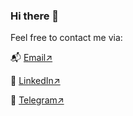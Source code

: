 ### Hi there 👋

Feel free to contact me via:

📬 [Email↗️](piotrwegrzyn@protonmail.com) 

👔 [LinkedIn↗️](https://linkedin.com/in/piotrjwegrzyn/) 

📰 [Telegram↗️](https://t.me/piotrjwegrzyn) 



<!--
**piotrjwegrzyn/piotrjwegrzyn** is a ✨ _special_ ✨ repository because its `README.md` (this file) appears on your GitHub profile.

Here are some ideas to get you started:

- 🔭 I’m currently working on ...
- 🌱 I’m currently learning ...
- 👯 I’m looking to collaborate on ...
- 🤔 I’m looking for help with ...
- 💬 Ask me about ...
- 📫 How to reach me: ...
- 😄 Pronouns: ...
- ⚡ Fun fact: ...
-->
